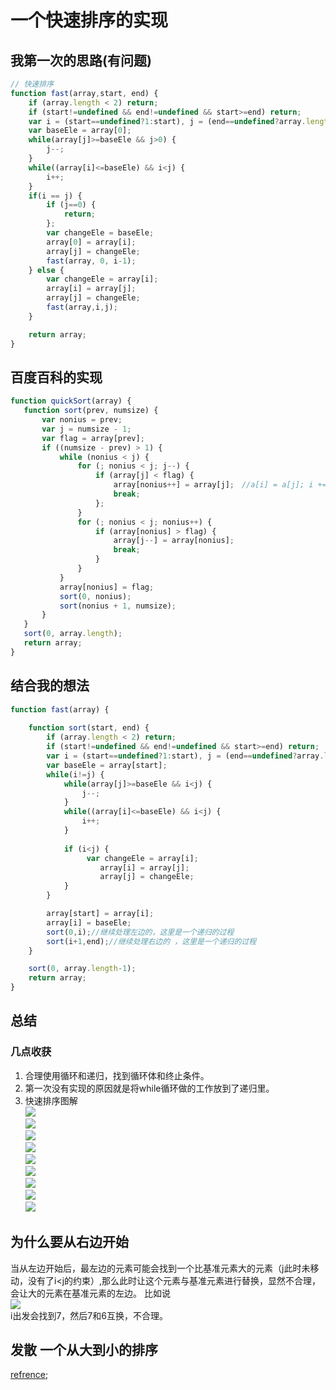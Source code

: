 # 一个快速排序的实现

## 我第一次的思路(有问题)

``` javascript
// 快速排序
function fast(array,start, end) {
    if (array.length < 2) return;
    if (start!=undefined && end!=undefined && start>=end) return;
    var i = (start==undefined?1:start), j = (end==undefined?array.length-1:end);
    var baseEle = array[0];
    while(array[j]>=baseEle && j>0) {
        j--;
    }
    while((array[i]<=baseEle) && i<j) {
        i++;
    }
    if(i == j) {
        if (j==0) {
            return;
        };
        var changeEle = baseEle;
        array[0] = array[i];
        array[j] = changeEle;
        fast(array, 0, i-1);
    } else {
        var changeEle = array[i];
        array[i] = array[j];
        array[j] = changeEle;
        fast(array,i,j);
    }

    return array;
}

```


## 百度百科的实现

```javascript
function quickSort(array) {
   function sort(prev, numsize) {
       var nonius = prev;
       var j = numsize - 1;
       var flag = array[prev];
       if ((numsize - prev) > 1) {
           while (nonius < j) {
               for (; nonius < j; j--) {
                   if (array[j] < flag) {
                       array[nonius++] = array[j];　//a[i] = a[j]; i += 1;
                       break;
                   };
               }
               for (; nonius < j; nonius++) {
                   if (array[nonius] > flag) {
                       array[j--] = array[nonius];
                       break;
                   }
               }
           }
           array[nonius] = flag;
           sort(0, nonius);
           sort(nonius + 1, numsize);
       }
   }
   sort(0, array.length);
   return array;
}
```


## 结合我的想法

```javascript
function fast(array) {
    
    function sort(start, end) {
        if (array.length < 2) return;
        if (start!=undefined && end!=undefined && start>=end) return;
        var i = (start==undefined?1:start), j = (end==undefined?array.length-1:end);
        var baseEle = array[start];
        while(i!=j) {
            while(array[j]>=baseEle && i<j) {
                j--;
            }
            while((array[i]<=baseEle) && i<j) {
                i++;
            }
            
            if (i<j) {
                 var changeEle = array[i];
                    array[i] = array[j];
                    array[j] = changeEle;
            }
        }

        array[start] = array[i];
        array[i] = baseEle;
        sort(0,i);//继续处理左边的，这里是一个递归的过程 
        sort(i+1,end);//继续处理右边的 ，这里是一个递归的过程 
    }

    sort(0, array.length-1);
    return array;
}
```

## 总结

### 几点收获
1. 合理使用循环和递归，找到循环体和终止条件。
2. 第一次没有实现的原因就是将while循环做的工作放到了递归里。
3. 快速排序图解  
        ![](./image/quick_sort_1.jpg)  
        ![](./image/quick_sort_2.jpg)  
        ![](./image/quick_sort_3.jpg)  
        ![](./image/quick_sort_4.jpg)  
        ![](./image/quick_sort_5.jpg)  
        ![](./image/quick_sort_6.jpg)  
        ![](./image/quick_sort_7.jpg)  
        ![](./image/quick_sort_8.jpg)  
        ![](./image/quick_sort_10.jpg)

## 为什么要从右边开始  
当从左边开始后，最左边的元素可能会找到一个比基准元素大的元素（j此时未移动，没有了i\<j的约束）,那么此时让这个元素与基准元素进行替换，显然不合理，会让大的元素在基准元素的左边。
比如说  
![](./image/quick_sort_demo.jpg)  
i出发会找到7，然后7和6互换，不合理。

## 发散 一个从大到小的排序

[refrence](
http://ahalei.blog.51cto.com/);